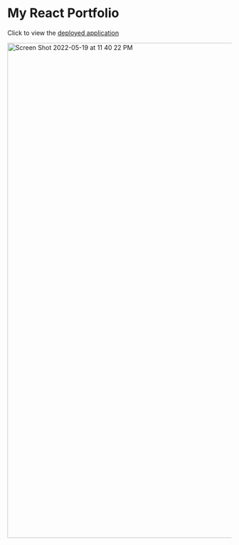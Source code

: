 # My React Portfolio

Click to view the [deployed application](https://dieterichelizabeth.github.io/React-Portfolio/)

<img width="1112" alt="Screen Shot 2022-05-19 at 11 40 22 PM" src="https://user-images.githubusercontent.com/95142863/169451803-5204afee-95ea-4ddf-9f67-2d13e764e0c7.png">
